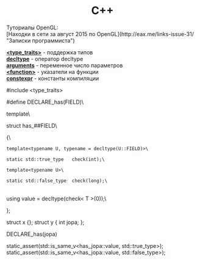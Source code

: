 <h1 align="center">C++</h1>
Туториалы OpenGL:
</br>[Находки в сети за август 2015 по OpenGL](http://eax.me/links-issue-31/ "Записки программиста")

**[\<type_traits>](type_trains.md)** - поддержка типов<br>
**[decltype](decltype.md)** - оператор decltype<br>
**[arguments](arguments.md)** - переменное число параметров<br>
**[\<function>](function.md)** - указатели на функции<br>
**[constexpr](constexpr.md)** - константы компиляции<br>


#include <type_traits>

#define DECLARE_has(FIELD)\

template<typename T>\
    
struct has_##FIELD\

{\

    template<typename U, typename = decltype(U::FIELD)>\
    
    static std::true_type   check(int);\
    
    template<typename U>\
    
    static std::false_type  check(long);\
    
\
    using value = decltype(check< T >(0));\
    
};

struct x {};
struct y { int jopa; };

DECLARE_has(jopa)

static_assert(std::is_same_v<has_jopa<y>::value, std::true_type>);
static_assert(std::is_same_v<has_jopa<x>::value, std::false_type>);
